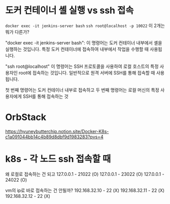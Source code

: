 # 도커 컨테이너 셸 실행 vs ssh 접속
`docker exec -it jenkins-server bash` 
`ssh root@localhost -p 10022`
이  2개는 뭐가 다른가?

"docker exec -it jenkins-server bash": 
이 명령어는 도커 컨테이너 내부에서 셸을 실행하는 것입니다. 
특정 도커 컨테이너에 접속하여 내부에서 작업을 수행할 때 사용됩니다.

"ssh root@localhost"
이 명령어는 SSH 프로토콜을 사용하여 로컬 호스트의 특정 사용자인 root에 접속하는 것입니다. 
일반적으로 원격 서버에 SSH를 통해 접속할 때 사용됩니다.

첫 번째 명령어는 도커 컨테이너 내부로 접속하고 두 번째 명령어는 로컬 머신의 특정 사용자에게 SSH를 통해 접속하는 것


# OrbStack
https://hyuneybutterchip.notion.site/Docker-K8s-c1a091044bb14c4b89d8dbf9d1983283?pvs=4
# k8s - 각 노드 ssh 접속할 때
왜 로컬로 접속하는 건 되고
127.0.0.1 - 21022 (O)
127.0.0.1 - 23022 (O)
127.0.0.1 - 24022 (O)

vm의 ip로 바로 접속하는 건 안될까?
192.168.32.10 - 22 (X)
192.168.32.11 - 22 (X)
192.168.32.12 - 22 (X)